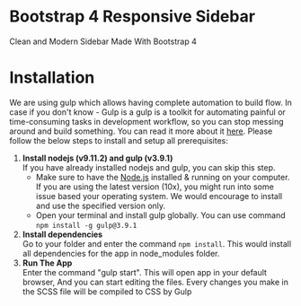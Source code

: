 # Bootstrap 4 Responsive Sidebar

Clean and Modern Sidebar Made With Bootstrap 4

<h1>Installation</h1>
<p>We are using gulp which allows having complete automation to build flow. In case if you don't know - Gulp is a gulp is a toolkit for automating painful or time-consuming tasks in development workflow, so you can stop messing around and build something. You can read it more about it <a href="https://gulpjs.com/" target="_blank">here</a>. Please follow the below steps to install and setup all prerequisites:</p>

<ol>
    <li><b>Install nodejs (v9.11.2) and gulp (v3.9.1)</b><br>If you have already installed nodejs and gulp, you can skip this step.
        <ul>
            <li>Make sure to have the <a href="https://nodejs.org/en/" target="_blank">Node.js</a> installed &amp; running on your computer. If you are using the latest version (10x), you might run into some issue based your operating system. We would encourage to install and use the specified version only.</li>
            <li>Open your terminal and install gulp globally. You can use command <code>npm install -g gulp@3.9.1</code></li>
            </ul>
    </li>
    <li><b>Install dependencies</b><br>Go to your folder and enter the command <code>npm install</code>. This would install all dependencies for the app in node_modules folder.</li>
    <li><b>Run The App</b><br> Enter the command "gulp start". This will open app in your default browser, And you can start editing the files. Every changes you make in the SCSS file will be compiled to CSS by Gulp</li>
</ol>
